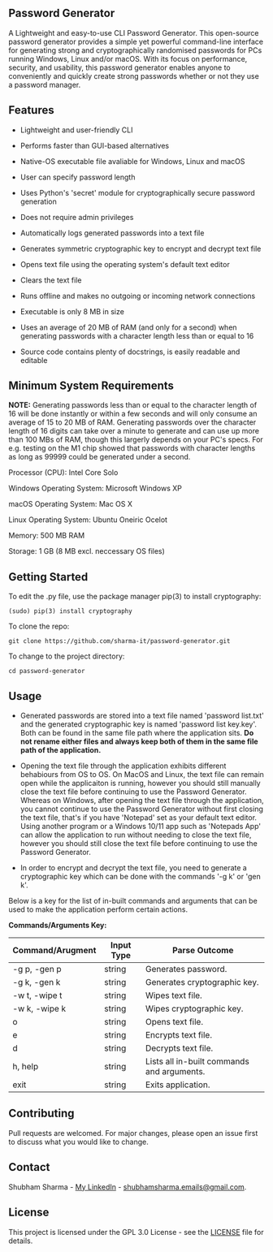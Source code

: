 ## Password Generator

A Lightweight and easy-to-use CLI Password Generator. This open-source password generator provides a simple yet powerful command-line interface for generating strong and cryptographically randomised passwords for PCs running Windows, Linux and/or macOS. With its focus on performance, security, and usability, this password generator enables anyone to conveniently and quickly create strong passwords whether or not they use a password manager.

## Features

- Lightweight and user-friendly CLI

- Performs faster than GUI-based alternatives

- Native-OS executable file avaliable for Windows, Linux and macOS

- User can specify password length

- Uses Python's 'secret' module for cryptographically secure password generation

- Does not require admin privileges

- Automatically logs generated passwords into a text file

- Generates symmetric cryptographic key to encrypt and decrypt text file

- Opens text file using the operating system's default text editor

- Clears the text file

- Runs offline and makes no outgoing or incoming network connections

- Executable is only 8 MB in size

- Uses an average of 20 MB of RAM (and only for a second) when generating passwords with a character length less than or equal to 16

- Source code contains plenty of docstrings, is easily readable and editable

## Minimum System Requirements

**NOTE:** Generating passwords less than or equal to the character length of 16 will be done instantly or within a few seconds and will only consume an average of 15 to 20 MB of RAM. Generating passwords over the character length of 16 digits can take over a minute to generate and can use up more than 100 MBs of RAM, though this largerly depends on your PC's specs. For e.g. testing on the M1 chip showed that passwords with character lengths as long as 99999 could be generated under a second.

Processor (CPU): Intel Core Solo

Windows Operating System: Microsoft Windows XP

macOS Operating System: Mac OS X

Linux Operating System: Ubuntu Oneiric Ocelot

Memory: 500 MB RAM

Storage: 1 GB (8 MB excl. neccessary OS files)

## Getting Started

To edit the .py file, use the package manager pip(3) to install cryptography:
```
(sudo) pip(3) install cryptography
```
To clone the repo:
```
git clone https://github.com/sharma-it/password-generator.git
```
To change to the project directory:
```
cd password-generator
```

## Usage

- Generated passwords are stored into a text file named 'password list.txt' and the generated cryptographic key is named 'password list key.key'. Both can be found in the same file path where the application sits. **Do not rename either files and always keep both of them in the same file path of the application.**

- Opening the text file through the application exhibits different behabiours from OS to OS. On MacOS and Linux, the text file can remain open while the applicaiton is running, however you should still manually close the text file before continuing to use the Password Generator. Whereas on Windows, after opening the text file through the application, you cannot continue to use the Password Generator without first closing the text file, that's if you have 'Notepad' set as your default text editor. Using another program or a Windows 10/11 app such as 'Notepads App' can allow the application to run without needing to close the text file, however you should still close the text file before continuing to use the Password Generator.

- In order to encrypt and decrypt the text file, you need to generate a cryptographic key which can be done with the commands '-g k' or 'gen k'.

Below is a key for the list of in-built commands and arguments that can be used to make the application perform certain actions.

**Commands/Arguments Key:**

| Command/Arugment | Input Type | Parse Outcome |
| ----------------- | ---------- | ----------- |
| -g p, -gen p |	string | Generates password. |
| -g k, -gen k |	string | Generates cryptographic key. |
| -w t, -wipe t |	string | Wipes text file. |
| -w k, -wipe k |	string | Wipes cryptographic key. |
| o |	string | Opens text file. |
| e |	string | Encrypts text file. |
| d |	string | Decrypts text file. |
| h, help |	string | Lists all in-built commands and arguments. |
| exit |	string | Exits application. |

## Contributing

Pull requests are welcomed. For major changes, please open an issue first to discuss what you would like to change.

## Contact

Shubham Sharma - [My LinkedIn](https://www.linkedin.com/in/sharma-it/) - shubhamsharma.emails@gmail.com.

## License

This project is licensed under the GPL 3.0 License - see the [LICENSE](LICENSE) file for details.
